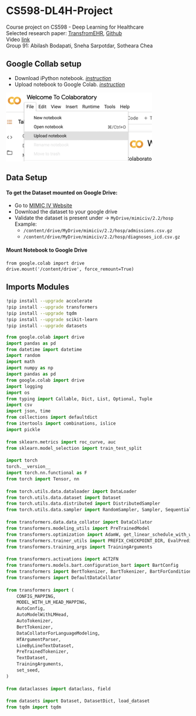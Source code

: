 # CS598-DL4H-Project
Course project on CS598 - Deep Learning for Healthcare  
Selected research paper: [TransfromEHR](https://www.nature.com/articles/s41467-023-43715-z), [Github](https://github.com/whaleloops/TransformEHR)  
Video [link]()  
Group 91: Abilash Bodapati, Sneha Sarpotdar, Sotheara Chea


## Google Collab setup
* Download iPython notebook. *[instruction](https://colab.research.google.com/github/quantumlib/Cirq/blob/master/docs/tutorials/google/colab.ipynb#scrollTo=6q5lpwgW5TrE)* 
* Upload notebook to Google Colab. *[instruction](https://colab.research.google.com/github/quantumlib/Cirq/blob/master/docs/tutorials/google/colab.ipynb#scrollTo=czt1fSEHooF9)*  
<img src="docs/image.png" width="400">



## Data Setup
#### To get the Dataset mounted on Google Drive:  

*  Go to [MIMIC IV Website](https://physionet.org/content/mimiciv/2.2)
*  Download the dataset to your google drive
*  Validate the dataset is present under -> `MyDrive/mimiciv/2.2/hosp`  
    Example:
    *   `/content/drive/MyDrive/mimiciv/2.2/hosp/admissions.csv.gz`
    *   `/content/drive/MyDrive/mimiciv/2.2/hosp/diagnoses_icd.csv.gz`

#### Mount Notebook to Google Drive
```
from google.colab import drive
drive.mount('/content/drive', force_remount=True)
````


## Imports Modules
```sh
!pip install --upgrade accelerate
!pip install --upgrade transformers
!pip install --upgrade tqdm
!pip install --upgrade scikit-learn
!pip install --upgrade datasets
```
```python
from google.colab import drive
import pandas as pd
from datetime import datetime
import random
import math
import numpy as np
import pandas as pd
from google.colab import drive
import logging
import os
from typing import Callable, Dict, List, Optional, Tuple
import csv
import json, time
from collections import defaultdict
from itertools import combinations, islice
import pickle

from sklearn.metrics import roc_curve, auc
from sklearn.model_selection import train_test_split

import torch
torch.__version__
import torch.nn.functional as F
from torch import Tensor, nn

from torch.utils.data.dataloader import DataLoader
from torch.utils.data.dataset import Dataset
from torch.utils.data.distributed import DistributedSampler
from torch.utils.data.sampler import RandomSampler, Sampler, SequentialSampler

from transformers.data.data_collator import DataCollator
from transformers.modeling_utils import PreTrainedModel
from transformers.optimization import AdamW, get_linear_schedule_with_warmup
from transformers.trainer_utils import PREFIX_CHECKPOINT_DIR, EvalPrediction, PredictionOutput, TrainOutput
from transformers.training_args import TrainingArguments

from transformers.activations import ACT2FN
from transformers.models.bart.configuration_bart import BartConfig
from transformers import BertTokenizer, BartTokenizer, BartForConditionalGeneration, Trainer, TFTrainingArguments
from transformers import DefaultDataCollator

from transformers import (
    CONFIG_MAPPING,
    MODEL_WITH_LM_HEAD_MAPPING,
    AutoConfig,
    AutoModelWithLMHead,
    AutoTokenizer,
    BertTokenizer,
    DataCollatorForLanguageModeling,
    HfArgumentParser,
    LineByLineTextDataset,
    PreTrainedTokenizer,
    TextDataset,
    TrainingArguments,
    set_seed,
)

from dataclasses import dataclass, field

from datasets import Dataset, DatasetDict, load_dataset
from tqdm import tqdm
```